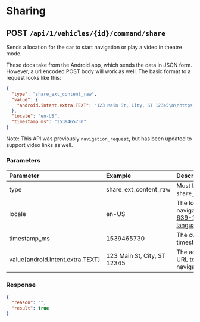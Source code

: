 # Sharing

## POST `/api/1/vehicles/{id}/command/share`

Sends a location for the car to start navigation or play a video in theatre mode.

These docs take from the Android app, which sends the data in JSON form. However, a url encoded POST body will work as well. The basic format to a request looks like this:

```json
{
  "type": "share_ext_content_raw",
  "value": {
    "android.intent.extra.TEXT": "123 Main St, City, ST 12345\n\nhttps://goo.gl/maps/X"
  },
  "locale": "en-US",
  "timestamp_ms": "1539465730"
}
```

Note: This API was previously `navigation_request`, but has been updated to support video links as well.

### Parameters

| Parameter                        | Example                     | Description                                                    |
| :------------------------------- | :-------------------------- | :------------------------------------------------------------- |
| type                             | share_ext_content_raw       | Must be `share_ext_content_raw`.                               |
| locale                           | en-US                       | The locale for the navigation request. [ISO 639-1 standard language codes](https://www.andiamo.co.uk/resources/iso-language-codes/)                        |
| timestamp_ms                     | 1539465730                  | The current UNIX timestamp.                                    |
| value[android.intent.extra.TEXT] | 123 Main St, City, ST 12345 | The address or video URL to set as the navigation destination. |

### Response

```json
{
  "reason": "",
  "result": true
}
```

